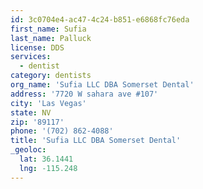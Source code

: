 ```yaml
---
id: 3c0704e4-ac47-4c24-b851-e6868fc76eda
first_name: Sufia
last_name: Palluck
license: DDS
services:
  - dentist
category: dentists
org_name: 'Sufia LLC DBA Somerset Dental'
address: '7720 W sahara ave #107'
city: 'Las Vegas'
state: NV
zip: '89117'
phone: '(702) 862-4088'
title: 'Sufia LLC DBA Somerset Dental'
_geoloc:
  lat: 36.1441
  lng: -115.248
---
```


